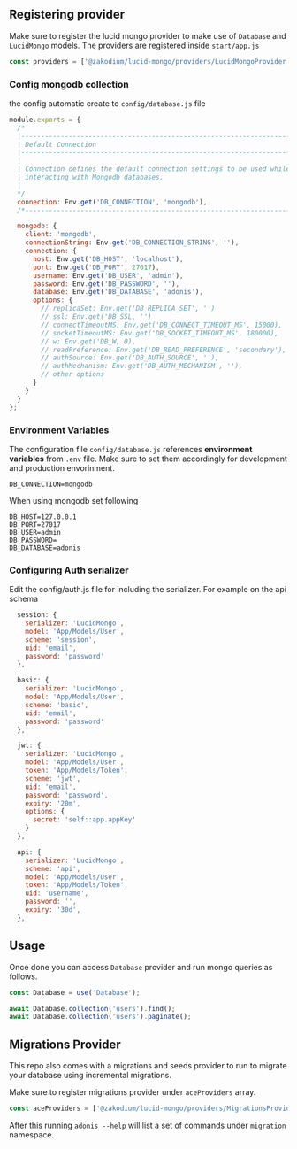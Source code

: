 ## Registering provider

Make sure to register the lucid mongo provider to make use of `Database` and `LucidMongo` models. The providers are registered inside `start/app.js`

```js
const providers = ['@zakodium/lucid-mongo/providers/LucidMongoProvider'];
```

### Config mongodb collection

the config automatic create to `config/database.js` file

```js
module.exports = {
  /*
  |--------------------------------------------------------------------------
  | Default Connection
  |--------------------------------------------------------------------------
  |
  | Connection defines the default connection settings to be used while
  | interacting with Mongodb databases.
  |
  */
  connection: Env.get('DB_CONNECTION', 'mongodb'),
  /*-------------------------------------------------------------------------*/

  mongodb: {
    client: 'mongodb',
    connectionString: Env.get('DB_CONNECTION_STRING', ''),
    connection: {
      host: Env.get('DB_HOST', 'localhost'),
      port: Env.get('DB_PORT', 27017),
      username: Env.get('DB_USER', 'admin'),
      password: Env.get('DB_PASSWORD', ''),
      database: Env.get('DB_DATABASE', 'adonis'),
      options: {
        // replicaSet: Env.get('DB_REPLICA_SET', '')
        // ssl: Env.get('DB_SSL, '')
        // connectTimeoutMS: Env.get('DB_CONNECT_TIMEOUT_MS', 15000),
        // socketTimeoutMS: Env.get('DB_SOCKET_TIMEOUT_MS', 180000),
        // w: Env.get('DB_W, 0),
        // readPreference: Env.get('DB_READ_PREFERENCE', 'secondary'),
        // authSource: Env.get('DB_AUTH_SOURCE', ''),
        // authMechanism: Env.get('DB_AUTH_MECHANISM', ''),
        // other options
      }
    }
  }
};
```

### Environment Variables

The configuration file `config/database.js` references **environment variables** from `.env` file. Make sure to set them accordingly for development and production envorinment.

```
DB_CONNECTION=mongodb
```

When using mongodb set following

```
DB_HOST=127.0.0.1
DB_PORT=27017
DB_USER=admin
DB_PASSWORD=
DB_DATABASE=adonis
```

### Configuring Auth serializer

Edit the config/auth.js file for including the serializer. For example on the api schema

```js
  session: {
    serializer: 'LucidMongo',
    model: 'App/Models/User',
    scheme: 'session',
    uid: 'email',
    password: 'password'
  },

  basic: {
    serializer: 'LucidMongo',
    model: 'App/Models/User',
    scheme: 'basic',
    uid: 'email',
    password: 'password'
  },

  jwt: {
    serializer: 'LucidMongo',
    model: 'App/Models/User',
    token: 'App/Models/Token',
    scheme: 'jwt',
    uid: 'email',
    password: 'password',
    expiry: '20m',
    options: {
      secret: 'self::app.appKey'
    }
  },

  api: {
    serializer: 'LucidMongo',
    scheme: 'api',
    model: 'App/Models/User',
    token: 'App/Models/Token',
    uid: 'username',
    password: '',
    expiry: '30d',
  },
```

## Usage

Once done you can access `Database` provider and run mongo queries as follows.

```js
const Database = use('Database');

await Database.collection('users').find();
await Database.collection('users').paginate();
```

## Migrations Provider

This repo also comes with a migrations and seeds provider to run to migrate your database using incremental migrations.

Make sure to register migrations provider under `aceProviders` array.

```js
const aceProviders = ['@zakodium/lucid-mongo/providers/MigrationsProvider'];
```

After this running `adonis --help` will list a set of commands under `migration` namespace.
